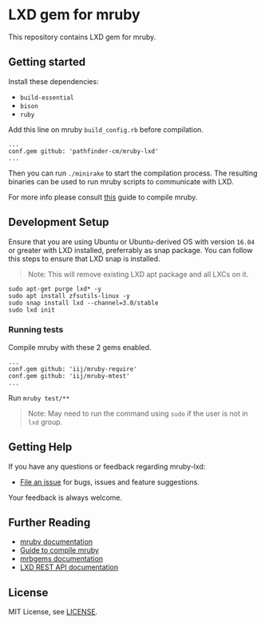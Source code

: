 # LXD gem for mruby

This repository contains LXD gem for mruby.

## Getting started

Install these dependencies:

- `build-essential`
- `bison`
- `ruby`

Add this line on mruby `build_config.rb` before compilation.

```
...
conf.gem github: 'pathfinder-cm/mruby-lxd'
...
```

Then you can run `./minirake` to start the compilation process. The resulting binaries can be used to run mruby scripts to communicate with LXD.

For more info please consult [this][mruby-compile-guide] guide to compile mruby.

## Development Setup

Ensure that you are using Ubuntu or Ubuntu-derived OS with version `16.04` or greater with LXD installed, preferrably as snap package. You can follow this steps to ensure that LXD snap is installed.

> Note: This will remove existing LXD apt package and all LXCs on it.

```
sudo apt-get purge lxd* -y
sudo apt install zfsutils-linux -y
sudo snap install lxd --channel=3.0/stable
sudo lxd init
```

### Running tests

Compile mruby with these 2 gems enabled.

```
...
conf.gem github: 'iij/mruby-require'
conf.gem github: 'iij/mruby-mtest'
...
```

Run `mruby test/**`

> Note: May need to run the command using `sudo` if the user is not in `lxd` group.

## Getting Help

If you have any questions or feedback regarding mruby-lxd:

- [File an issue](https://github.com/pathfinder-cm/mruby-lxd/issues/new) for bugs, issues and feature suggestions.

Your feedback is always welcome.

## Further Reading

- [mruby documentation][mruby-doc]
- [Guide to compile mruby][mruby-compile-guide]
- [mrbgems documentation][mrbgems-doc]
- [LXD REST API documentation][lxd-rest-api-doc]

[mruby-doc]: https://github.com/mruby/mruby/tree/master/doc
[mruby-compile-guide]: https://github.com/mruby/mruby/blob/master/doc/guides/compile.md
[mrbgems-doc]: https://github.com/mruby/mruby/blob/master/doc/guides/mrbgems.md
[lxd-rest-api-doc]: https://github.com/lxc/lxd/blob/master/doc/rest-api.md

## License

MIT License, see [LICENSE](LICENSE).

